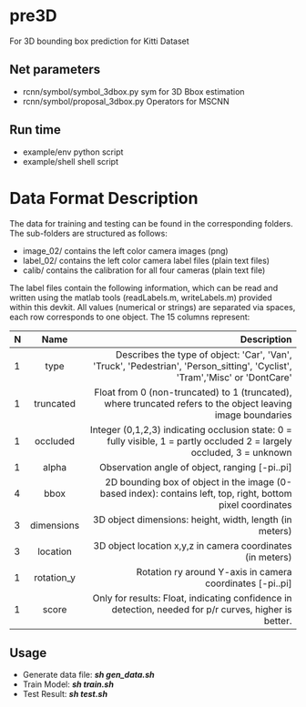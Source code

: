 # pre3D
For 3D bounding box prediction for Kitti Dataset

## Net parameters
* rcnn/symbol/symbol_3dbox.py	sym for 3D Bbox estimation
* rcnn/symbol/proposal_3dbox.py Operators for MSCNN

## Run time
* example/env 		python script
* example/shell		shell script

Data Format Description
=======================

The data for training and testing can be found in the corresponding folders.
The sub-folders are structured as follows:

  - image_02/ contains the left color camera images (png)
  - label_02/ contains the left color camera label files (plain text files)
  - calib/ contains the calibration for all four cameras (plain text file)

The label files contain the following information, which can be read and
written using the matlab tools (readLabels.m, writeLabels.m) provided within
this devkit. All values (numerical or strings) are separated via spaces,
each row corresponds to one object. The 15 columns represent:

| N | Name      | Description  																												  |
| --|:---------:| ---------------------------------------------------------------------------------------------------------------------------:|
| 1 | type 		| Describes the type of object: 'Car', 'Van', 'Truck', 'Pedestrian', 'Person_sitting', 'Cyclist', 'Tram','Misc' or 'DontCare' |
| 1 | truncated | Float from 0 (non-truncated) to 1 (truncated), where truncated refers to the object leaving image boundaries                |
| 1 | occluded  | Integer (0,1,2,3) indicating occlusion state: 0 = fully visible, 1 = partly occluded 2 = largely occluded, 3 = unknown      |
| 1 | alpha     |   Observation angle of object, ranging [-pi..pi]               															  |
| 4 | bbox      |   2D bounding box of object in the image (0-based index): contains left, top, right, bottom pixel coordinates   			  |
| 3 | dimensions|   3D object dimensions: height, width, length (in meters)                                      							  |
| 3 | location  |   3D object location x,y,z in camera coordinates (in meters)                                                                |
| 1 | rotation_y|   Rotation ry around Y-axis in camera coordinates [-pi..pi]                                                                 |
| 1 | score     |   Only for results: Float, indicating confidence in detection, needed for p/r curves, higher is better.                     |

## Usage
* Generate data file: ***sh gen_data.sh***
* Train Model: ***sh train.sh***
* Test Result: ***sh test.sh***

